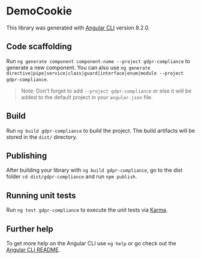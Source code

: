 # DemoCookie

This library was generated with [Angular CLI](https://github.com/angular/angular-cli) version 8.2.0.

## Code scaffolding

Run `ng generate component component-name --project gdpr-compliance` to generate a new component. You can also use `ng generate directive|pipe|service|class|guard|interface|enum|module --project gdpr-compliance`.
> Note: Don't forget to add `--project gdpr-compliance` or else it will be added to the default project in your `angular.json` file. 

## Build

Run `ng build gdpr-compliance` to build the project. The build artifacts will be stored in the `dist/` directory.

## Publishing

After building your library with `ng build gdpr-compliance`, go to the dist folder `cd dist/gdpr-compliance` and run `npm publish`.

## Running unit tests

Run `ng test gdpr-compliance` to execute the unit tests via [Karma](https://karma-runner.github.io).

## Further help

To get more help on the Angular CLI use `ng help` or go check out the [Angular CLI README](https://github.com/angular/angular-cli/blob/master/README.md).
